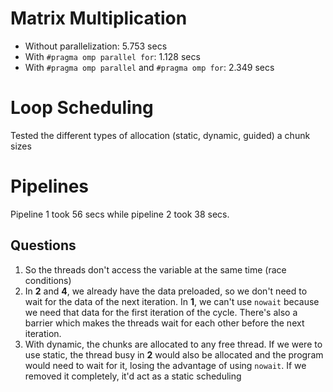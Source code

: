 # Matrix Multiplication

- Without parallelization: 5.753 secs
- With `#pragma omp parallel for`: 1.128 secs
- With `#pragma omp parallel` and `#pragma omp for`: 2.349 secs

# Loop Scheduling

Tested the different types of allocation (static, dynamic, guided) a chunk sizes

# Pipelines

Pipeline 1 took 56 secs while pipeline 2 took 38 secs.

## Questions
1. So the threads don't access the variable at the same time (race conditions)
2. In **2** and **4**, we already have the data preloaded, so we don't need to wait for the data of the next iteration.
In **1**, we can't use `nowait` because we need that data for the first iteration of the cycle. There's also a barrier
which makes the threads wait for each other before the next iteration.
3. With dynamic, the chunks are allocated to any free thread. If we were to use static, the thread busy in **2**
would also be allocated and the program would need to wait for it, losing the advantage of using `nowait`.
If we removed it completely, it'd act as a static scheduling

